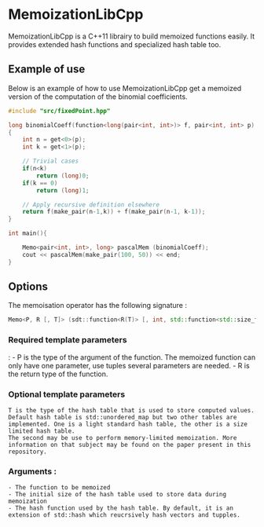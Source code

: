 # MemoizationLibCpp

MemoizationLibCpp is a C++11 librairy to build memoized functions easily.
It provides extended hash functions and specialized hash table too.

## Example of use

Below is an example of how to use MemoizationLibCpp get a memoized version of the computation of the binomial coefficients.

```cpp
#include "src/fixedPoint.hpp"

long binomialCoeff(function<long(pair<int, int>)> f, pair<int, int> p)
{
    int n = get<0>(p);
    int k = get<1>(p);

    // Trivial cases
    if(n<k)
        return (long)0;
    if(k == 0)
        return (long)1;

    // Apply recursive definition elsewhere
    return f(make_pair(n-1,k)) + f(make_pair(n-1, k-1));
}

int main(){

    Memo<pair<int, int>, long> pascalMem (binomialCoeff);
    cout << pascalMem(make_pair(100, 50)) << end;
}
```

## Options

The memoisation operator has the following signature : 

```cpp
Memo<P, R [, T]> (sdt::function<R(T)> [, int, std::function<std::size_t(T)>]);
```

### Required template parameters
:
    - P is the type of the argument of the function. The memoized function can only have one parameter, use tuples several parameters are needed.
    - R is the return type of the function.

### Optional template parameters
    T is the type of the hash table that is used to store computed values.
    Default hash table is std::unordered_map but two other tables are implemented. One is a light standard hash table, the other is a size limited hash table.
    The second may be use to perform memory-limited memoization. More information on that subject may be found on the paper present in this repository.

### Arguments :
    - The function to be memoized
    - The initial size of the hash table used to store data during memoization
    - The hash function used by the hash table. By default, it is an extension of std::hash which reucrsively hash vectors and tupples.

